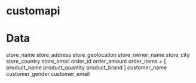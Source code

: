 # customapi

# Data
store_name
store_address
store_geolocation
store_owner_name
store_city
store_country
store_email
order_id
order_amount
order_items = [
	product_name
	product_quantity
	product_brand
]
customer_name
customer_gender
customer_email
